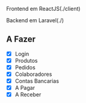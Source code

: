 Frontend em ReactJS(./client)

Backend em Laravel(./)


A Fazer 
------------ 
 - [x] Login            
 - [x] Produtos         
 - [x] Pedidos          
 - [x] Colaboradores    
 - [x] Contas Bancarias 
 - [x] A Pagar          
 - [x] A Receber          
